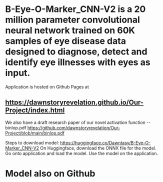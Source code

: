 # B-Eye-O-Marker_CNN-V2 is a 20 million parameter convolutional neural network trained on 60K samples of eye disease data designed to diagnose, detect and identify eye illnesses with eyes as input.

Application is hosted on Github Pages at 
## https://dawnstoryrevelation.github.io/Our-Project/index.html 

We also have a draft research paper of our novel activation function -- binlop.pdf 
https://github.com/dawnstoryrevelation/Our-Project/blob/main/binlop.pdf



Steps to download model:
https://huggingface.co/Dawntasy/B-Eye-O-Marker_CNN-V2
On Huggingface, download the ONNX file for the model.
Go onto application and load the model.
Use the model on the application.

# Model also on Github
